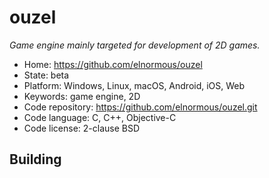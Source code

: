 # ouzel

_Game engine mainly targeted for development of 2D games._

- Home: https://github.com/elnormous/ouzel
- State: beta
- Platform: Windows, Linux, macOS, Android, iOS, Web
- Keywords: game engine, 2D
- Code repository: https://github.com/elnormous/ouzel.git
- Code language: C, C++, Objective-C
- Code license: 2-clause BSD

## Building
